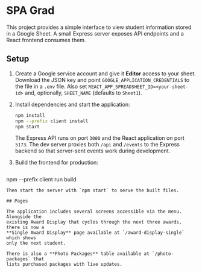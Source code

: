 # SPA Grad

This project provides a simple interface to view student information stored in a Google Sheet. A small Express server exposes API endpoints and a React frontend consumes them.

## Setup

1. Create a Google service account and give it **Editor** access to your sheet.
   Download the JSON key and point `GOOGLE_APPLICATION_CREDENTIALS` to the file
   in a `.env` file.  Also set `REACT_APP_SPREADSHEET_ID=<your-sheet-id>` and,
   optionally, `SHEET_NAME` (defaults to `Sheet1`).

2. Install dependencies and start the application:
   ```bash
   npm install
   npm --prefix client install
   npm start
   ```
   The Express API runs on port `3000` and the React application on port `5173`.
   The dev server proxies both `/api` and `/events` to the Express backend so
   that server-sent events work during development.

3. Build the frontend for production:
   ```bash
  npm --prefix client run build
  ```
  Then start the server with `npm start` to serve the built files.

## Pages

The application includes several screens accessible via the menu. Alongside the
existing Award Display that cycles through the next three awards, there is now a
**Single Award Display** page available at `/award-display-single` which shows
only the next student.

There is also a **Photo Packages** table available at `/photo-packages` that
lists purchased packages with live updates.
